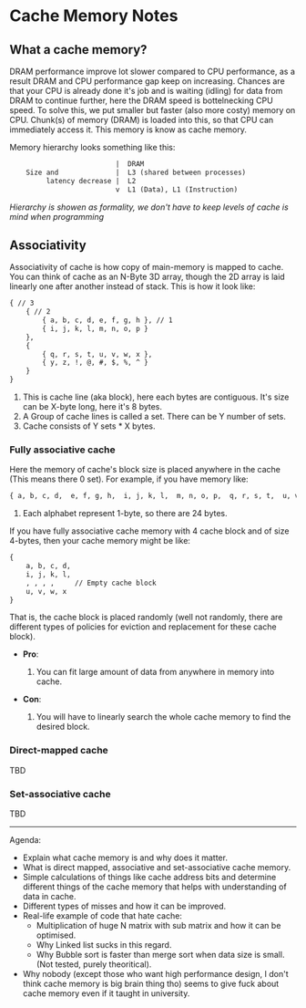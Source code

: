 # Cache Memory Notes

## What a cache memory?

DRAM performance improve lot slower compared to CPU performance, as a result DRAM and CPU performance gap keep on increasing. Chances are that your CPU is already done it's job and is waiting (idling) for data from DRAM to continue further, here the DRAM speed is bottelnecking CPU speed. To solve this, we put smaller but faster (also more costy) memory on CPU. Chunk(s) of memory (DRAM) is loaded into this, so that CPU can immediately access it. This memory is know as cache memory.

Memory hierarchy looks something like this:

```txt
                          |  DRAM
    Size and              |  L3 (shared between processes)
         latency decrease |  L2
                          v  L1 (Data), L1 (Instruction)
```
*Hierarchy is showen as formality, we don't have to keep levels of cache is mind when programming*

## Associativity

Associativity of cache is how copy of main-memory is mapped to cache.
You can think of cache as an N-Byte 3D array, though the 2D array is laid linearly one after another instead of stack. This is how it look like:

```txt
{ // 3
    { // 2
        { a, b, c, d, e, f, g, h }, // 1
        { i, j, k, l, m, n, o, p }
    },
    {
        { q, r, s, t, u, v, w, x },
        { y, z, !, @, #, $, %, ^ }
    }
}
```
1. This is cache line (aka block), here each bytes are contiguous. It's size can be X-byte long, here it's 8 bytes.
2. A Group of cache lines is called a set. There can be Y number of sets.
3. Cache consists of Y sets * X bytes.

### Fully associative cache

Here the memory of cache's block size is placed anywhere in the cache (This means there 0 set). For example, if you have memory like:
```txt
{ a, b, c, d,  e, f, g, h,  i, j, k, l,  m, n, o, p,  q, r, s, t,  u, v, w, x }
```
1. Each alphabet represent 1-byte, so there are 24 bytes.

If you have fully associative cache memory with 4 cache block and of size 4-bytes, then your cache memory might be like:
```txt
{
    a, b, c, d,
    i, j, k, l,
    , , , ,     // Empty cache block
    u, v, w, x
}
```

That is, the cache block is placed randomly (well not randomly, there are different types of policies for eviction and replacement for these cache block).

- **Pro**:
    1. You can fit large amount of data from anywhere in memory into cache.

- **Con**:
    1. You will have to linearly search the whole cache memory to find the desired block.

### Direct-mapped cache

TBD

### Set-associative cache

TBD

---

Agenda:

- Explain what cache memory is and why does it matter.
- What is direct mapped, associative and set-associative cache memory.
- Simple calculations of things like cache address bits and determine different things of the cache memory that helps with understanding of data in cache.
- Different types of misses and how it can be improved.
- Real-life example of code that hate cache:
    - Multiplication of huge N matrix with sub matrix and how it can be optimised.
    - Why Linked list sucks in this regard.
    - Why Bubble sort is faster than merge sort when data size is small. (Not tested, purely theoritical).
- Why nobody (except those who want high performance design, I don't think cache memory is big brain thing tho) seems to give fuck about cache memory even if it taught in university.